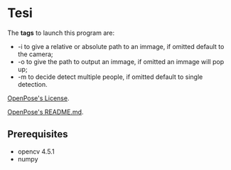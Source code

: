 # Tesi
The **tags** to launch this program are:
* -i to give a relative or absolute path to an immage, if omitted default to the camera;
* -o to give the path to output an immage, if omitted an immage will pop up;
* -m to decide detect multiple people, if omitted default to single detection.

[OpenPose's License](https://github.com/CMU-Perceptual-Computing-Lab/openpose/blob/master/LICENSE).

[OpenPose's README.md](https://github.com/CMU-Perceptual-Computing-Lab/openpose/blob/master/README.md).

## Prerequisites
* opencv 4.5.1
* numpy
